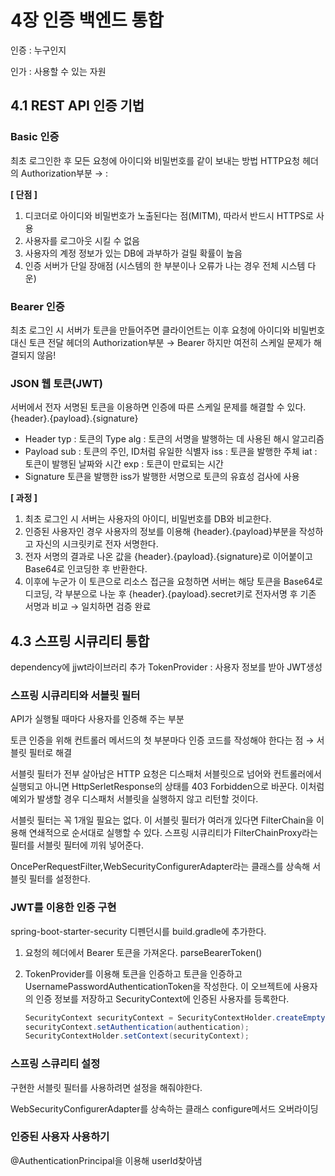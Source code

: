 # 4장 인증 백엔드 통합

인증 : 누구인지

인가 : 사용할 수 있는 자원

## 4.1 REST API 인증 기법

### Basic 인증

최초 로그인한 후 모든 요청에 아이디와 비밀번호를 같이 보내는 방법
HTTP요청 헤더의 Authorization부분 → <ID>:<Password>

**[ 단점 ]**

1. 디코더로 아이디와 비밀번호가 노출된다는 점(MITM), 따라서 반드시 HTTPS로 사용
2. 사용자를 로그아웃 시킬 수 없음
3. 사용자의 계정 정보가 있는 DB에 과부하가 걸릴 확률이 높음
4. 인증 서버가 단일 장애점 (시스템의 한 부분이나 오류가 나는 경우 전체 시스템 다운)

### Bearer 인증

최초 로그인 시 서버가 토큰을 만들어주면 클라이언트는 이후 요청에 아이디와 비밀번호 대신 토큰 전달
헤더의 Authorization부분 → Bearer <TOKEN>
하지만 여전히 스케일 문제가 해결되지 않음!

### JSON 웹 토큰(JWT)

서버에서 전자 서명된 토큰을 이용하면 인증에 따른 스케일 문제를 해결할 수 있다.
{header}.{payload}.{signature}

- Header
typ : 토큰의 Type
alg : 토큰의 서명을 발행하는 데 사용된 해시 알고리즘
- Payload
sub : 토큰의 주인, ID처럼 유일한 식별자
iss : 토큰을 발행한 주체
iat : 토큰이 발행된 날짜와 시간
exp : 토큰이 만료되는 시간
- Signature
토큰을 발행한 iss가 발행한 서명으로 토큰의 유효성 검사에 사용

**[ 과정 ]**

1. 최초 로그인 시 서버는 사용자의 아이디, 비밀번호를 DB와 비교한다.
2. 인증된 사용자인 경우 사용자의 정보를 이용해 {header}.{payload}부분을 작성하고 자신의 시크릿키로 전자 서명한다.
3. 전자 서명의 결과로 나온 값을 {header}.{payload}.{signature}로 이어붙이고 Base64로 인코딩한 후 반환한다.
4. 이후에 누군가 이 토큰으로 리소스 접근을 요청하면 서버는 해당 토큰을 Base64로 디코딩, 각 부분으로 나눈 후 {header}.{payload}.secret키로 전자서명 후 기존 서명과 비교 → 일치하면 검증 완료

## 4.3 스프링 시큐리티 통합

dependency에 jjwt라이브러리 추가
TokenProvider : 사용자 정보를 받아 JWT생성

### 스프링 시큐리티와 서블릿 필터

API가 실행될 때마다 사용자를 인증해 주는 부분

토큰 인증을 위해 컨트롤러 메서드의 첫 부분마다 인증 코드를 작성해야 한다는 점 → 서블릿 필터로 해결

서블릿 필터가 전부 살아남은 HTTP 요청은 디스패처 서블릿으로 넘어와 컨트롤러에서 실행되고 아니면 HttpSerletResponse의 상태를 403 Forbidden으로 바꾼다. 
이처럼 예외가 발생할 경우 디스패처 서블릿을 실행하지 않고 리턴할 것이다.

서블릿 필터는 꼭 1개일 필요는 없다. 이 서블릿 필터가 여러개 있다면 FilterChain을 이용해 연쇄적으로 순서대로 실행할 수 있다.
스프링 시큐리티가 FilterChainProxy라는 필터를 서블릿 필터에 끼워 넣어준다.

OncePerRequestFilter,WebSecurityConfigurerAdapter라는 클래스를 상속해 서블릿 필터를 설정한다.

### JWT를 이용한 인증 구현

spring-boot-starter-security 디펜던시를 build.gradle에 추가한다.

1. 요청의 헤더에서 Bearer 토큰을 가져온다. parseBearerToken()
2. TokenProvider를 이용해 토큰을 인증하고 토큰을 인증하고 UsernamePasswordAuthenticationToken을 작성한다. 이 오브젝트에 사용자의 인증 정보를 저장하고 SecurityContext에 인증된 사용자를 등록한다. 
    
    ```java
    SecurityContext securityContext = SecurityContextHolder.createEmptyContext();
    securityContext.setAuthentication(authentication);
    SecurityContextHolder.setContext(securityContext);
    ```
    

### 스프링 스큐리티 설정

구현한 서블릿 필터를 사용하려면 설정을 해줘야한다.

WebSecurityConfigurerAdapter를 상속하는 클래스
configure메서드 오버라이딩

### 인증된 사용자 사용하기

@AuthenticationPrincipal을 이용해 userId찾아냄
